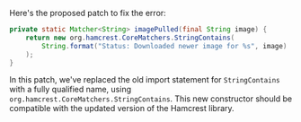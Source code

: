 Here's the proposed patch to fix the error:

```java
private static Matcher<String> imagePulled(final String image) {
    return new org.hamcrest.CoreMatchers.StringContains(
        String.format("Status: Downloaded newer image for %s", image)
    );
}
```

In this patch, we've replaced the old import statement for `StringContains` with a fully qualified name, using `org.hamcrest.CoreMatchers.StringContains`. This new constructor should be compatible with the updated version of the Hamcrest library.